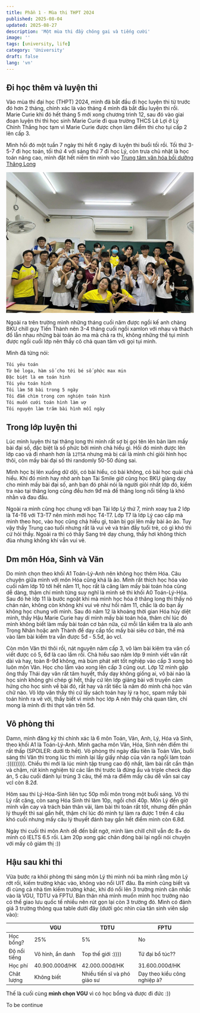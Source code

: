 ```yaml
---
title: Phần 1 - Mùa thi THPT 2024
published: 2025-08-04
updated: 2025-08-27
description: 'Một mùa thi đầy chông gai và tiếng cười'
image: ''
tags: [university, life]
category: 'University'
draft: false 
lang: 'vn'
---
```


## Đi học thêm và luyện thi

Vào mùa thi đại học (THPT) 2024, mình đã bắt đầu đi học luyện thi từ trước đó hơn 2 tháng, chính xác là vào tháng 4 mình đã bắt đầu luyện thi rồi. Marie Curie khi đó hết tháng 5 mới xong chương trình 12, sau đó vào giai đoạn luyện thi thì học sinh Marie Curie đi qua trường THCS Lê Lợi ở Lý Chính Thắng học tạm vì Marie Curie được chọn làm điểm thi cho tụi cấp 2 lên cấp 3.

Mình hồi đó một tuần 7 ngày thì hết 6 ngày đi luyện thi buổi tối rồi. Tối thứ 3-5-7 đi học toán, tối thứ 4 với sáng thứ 7 đi học Lý, còn trưa chủ nhật là học toán nâng cao, mình đặt hết niềm tin mình vào [Trung tâm văn hóa bồi dưỡng Thăng Long](https://thangtienthanglong.edu.vn/)

![Lớp thăng long](./thang-long.jpg)

Ngoài ra trên trường mình những tháng cuối năm được ngồi kế anh chàng BKU chill guy Tiến Thành nên 3-4 tháng cuối ngồi xamlon với nhau và thách đố lẫn nhau những bài toán ảo ma mà chả ra thi, không những thế tụi mình được ngồi cuối lớp nên thầy cô chả quan tâm với gọi tụi mình.

Mình đã từng nói:

```txt
Tôi yêu toán
Từ bé loga, hàm số cho tới bé số phức max min
Đặc biệt là em toán hình
Tôi yêu toán hình
Tôi làm 58 bài trong 5 ngày
Tôi đắm chìm trong cơn nghiện toán hình
Tôi muốn cưới toán hình làm vợ
Tôi nguyện làm trăm bài hình mỗi ngày
```

## Trong lớp luyện thi

Lúc mình luyện thi tại thăng long thì mình rất sợ bị gọi tên lên bản làm mấy bài đại số, đặc biệt là số phức bởi mình chả hiểu gì. Hồi đó mình được lên lớp cao và đi nhanh hơn là `12T5A` nhưng mà bị cái là mình chỉ giỏi hình học thôi, còn mấy bài đại số thì randomly 50-50 đúng sai.

Mình học bị lên xuống dữ dội, có bài hiểu, có bài không, có bài học quài chả hiểu. Khi đó mình hay nhờ anh bạn Tài Smile giờ cũng học BKU giảng dạy cho mình mấy bài đại số, anh bạn đó phải nói là người giỏi nhất lớp đó, kiểm tra nào tại thăng long cũng đều hơn 9đ mà đề thăng long nổi tiếng là khó nhằn và đau đầu.

Ngoài ra mình cũng học chung với bạn Tài lớp Lý thứ 7, mình xoay tua 2 lớp là T4-T6 với T3-T7 nên mình mới học T4-T7. Lớp T7 là lớp Lý cao cấp mà mình theo học, vào học cũng chả hiểu gì, toàn bị gọi lên mấy bài ảo ảo. Tuy vậy thầy Trung cao tuổi nhưng rất là vui vẻ và tràn đầy tuổi trẻ, có gì khó thì cứ hỏi thầy. Ngoài ra thì có thầy Sang trẻ dạy chung, thầy hơi không thích đùa nhưng không khí vẫn vui vẻ.

## Dm môn Hóa, Sinh và Văn

Do mình chọn theo khối A1 Toán-Lý-Anh nên không học thêm Hóa. Câu chuyện giữa mình với môn Hóa cũng khá là ảo. Mình rất thích học hóa vào cuối năm lớp 10 tới hết năm 11, học rất là căng làm mấy bài toán hóa cũng dễ dàng, thậm chí mình từng suy nghĩ là mình sẽ thi khối A0 Toán-Lý-Hóa. Sau đó hè lớp 11 là bước ngoặt khi mà mình học hóa ở thăng long thì thấy nó chán nản, không còn không khí vui vẻ như hồi năm 11, chắc là do bạn ấy không học chung với mình. Sau đó năm 12 là khoảng thời gian Hóa hủy diệt mình, thầy Hậu Marie Curie hay dí mình mấy bài toán hóa, thâm chí lúc đó mình không biết làm mấy bài toán cơ bản nữa, cứ mỗi lần kiểm tra là alo anh Trọng Nhân hoặc anh Thành để dạy cấp tốc mấy bài siêu cơ bản, thế mà vào làm bài kiểm tra vẫn được 5đ - 5.5đ, ảo vcl.

Còn môn Văn thì thôi rồi, nát nguyên năm cấp 3, vô làm bài kiêm tra văn cố viết được có 5, 6đ là cao lắm rồi. Chả hiểu sao năm lớp 9 mình viết văn rất dài và hay, toàn 8-9đ không, mà bùm phát xét tốt nghiệp vào cấp 3 xong bỏ luôn môn Văn. Học cho lắm vào xong lên cấp 3 cũng out. Lớp 12 mình gặp ông thầy Thái dạy văn rất tâm huyết, thầy dạy không giống ai, vô bài nào là học sinh không ghi chép gì hết, thầy cứ lên lớp giảng bài với truyền cảm hứng cho học sinh về bài đó, rất hay và rất tiếc là năm đó mình chả học văn chữ nào. Vô lớp văn thầy thì cứ lấy sách toán hay lý ra học, spam mấy bài toán hình ra vẽ vời, thấy biết vì mình học lớp A nên thầy chả quan tâm, chỉ mong là mình đi thi thpt văn trên 5đ.

## Vô phòng thi

Damn, mình đăng ký thi chính xác là 6 môn Toán, Văn, Anh, Lý, Hóa và Sinh, theo khối A1 là Toán-Lý-Anh. Mình gacha môn Văn, Hóa, Sinh nên điểm thi rất thấp (SPOILER: dưới tb hết). Vô phòng thi ngày đầu tiên là Toán Văn, buổi sáng thi Văn thì trong lúc thi mình lại lấy giấy nháp của văn ra ngồi làm toán :))))))))). Chiều thi mới là lúc mình tập trung cao độ nhất, làm bài rất cẩn thận và chậm, rút kinh nghiệm từ các lần thi trước là đừng ẩu và triple check đáp án, 5 câu cuối đánh lụi trúng 3 câu, thế mà ra điểm mấy câu dễ vẫn sai cay vcl còn 8.2đ.

Hôm sau thi Lý-Hóa-Sinh liên tục 50p mỗi môn trong một buổi sáng. Vô thi Lý rất căng, còn sang Hóa Sinh thì làm 10p, ngồi chơi 40p. Môn Lý đến giờ mình vẫn cay và trách bản thân vãi, làm bài thì toán rất tốt, nhưng đến phần lý thuyết thì sai gần hết, thậm chí lúc đó mình tự làm ra được 1 trên 4 câu khó cuối nhưng mấy câu lý thuyết đánh bay gần hết điểm mình còn 6.8đ.

Ngày thi cuối thì môn Anh dễ đến bất ngờ, mình làm chill chill vẫn đc 8+ do mình có IELTS 6.5 rồi. Làm 20p xong gác chân đóng bài lại ngồi nói chuyện với mấy cô giám thị :))

## Hậu sau khi thi

Vừa bước ra khỏi phòng thi sáng môn Lý thì mình nói ba mình rằng môn Lý rớt rồi, kiếm trường khác vào, không vào nổi UIT đâu. Ba mình cũng biết và đi cùng cả nhà tìm kiếm trường khác, khi đó nổi lên 3 trường mình cân nhắc vào là VGU, TDTU và FPTU. Bản thân nhà mình muốn mình học trường nào có thể giao lưu quốc tế nhiều nên rút gọn lại còn 3 trường đó. Mình có đánh giá 3 trường thông qua table dưới đây (dưới góc nhìn của tân sinh viên sắp vào):

| | VGU | TDTU | FPTU |
| ------------- | ------------- | ------------- | ------------- |
|Học bổng? | 25% | 5% | No|
|Độ nổi tiếng | Vô hình, ẩn danh | Top thế giới :)))) | Tứ đại bổ túc??|
|Học phí| 40.900.000đ/HK | 42.000.000đ/HK | 31.600.000đ/HK |
|Chât lượng| Không biết | Nhiều tiến sĩ và phó giáo sư | Dạy theo kiểu công nghiệp à? |

Thế là cuối cùng **mình chọn VGU** vì có học bổng và được đi đức :))

To be continue
